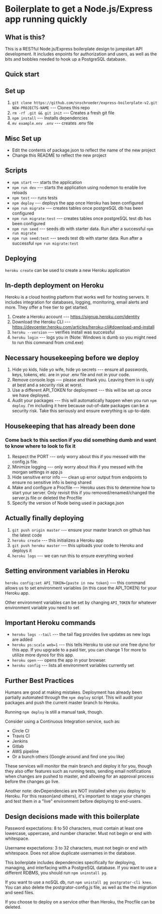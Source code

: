 # Boilerplate to get a Node.js/Express app running quickly

## What is this?

This is a RESTful Node.js/Express boilerplate design to jumpstart API development. It includes enpoints for authorization and users, as well as the bits and bobbles needed to hook up a PostgreSQL database.

## Quick start

## Set up

1. `git clone https://github.com/snschroeder/express-boilerplate-v2.git NEW-PROJECTS-NAME` --- Clones this repo
2. `rm -rf .git && git init` --- Creates a fresh git file
3. `npm install` --- Installs dependencies
4. `mv example.env .env` --- creates .env file

## Misc Set up

- Edit the contents of package.json to reflect the name of the new project
- Change this README to reflect the new project

## Scripts

- `npm start` --- starts the application
- `npm run dev` --- starts the application using nodemon to enable live reloads
- `npm test` --- runs tests
- `npm deploy` --- deploys the app once Heroku has been configured
- `npm run migrate` --- creates tables once postgreSQL db has been configured
- `npm run migrate:test` --- creates tables once postgreSQL test db has been configured
- `npm run seed` --- seeds db with starter data. Run after a successful `npm run migrate`
- `npm run seed:test` --- seeds test db with starter data. Run after a successful `npm run migrate:test`


## Deploying

`heroku create` can be used to create a new Heroku application

## In-depth deployment on Heroku

Heroku is a cloud hosting platform that works well for hosting servers. It includes integration for databases, logging, monitoring, email alerts and more. They offer a free tier to get started.

1. Create a Heroku account --- https://signup.heroku.com/identity
2. Download the Heroku CLI --- https://devcenter.heroku.com/articles/heroku-cli#download-and-install
3. `heroku --version` --- verifies install was successful
4. `heroku login` --- logs you in (Note: Windows is dumb so you might need to run this command from cmd.exe)

## Necessary housekeeping before we deploy

1. Hide yo kids, hide yo wife, hide yo secrets --- ensure all passwords, keys, tokens, etc. are in your .env file and not in your code.
2. Remove console.logs --- please and thank you. Leaving them in is ugly at best and a security risk at worst.  
3. Use a different API_TOKEN for deployment --- this will be set up once we have deployed.
4. Audit your packages --- this will automatically happen when you run `npm deploy`. I'm including it here because out-of-date packages can be a security risk. Take this seriously and ensure everything is up-to-date.

## Housekeeping that has already been done
### Come back to this section if you did something dumb and want to know where to look to fix it

1. Respect the PORT --- only worry about this if you messed with the config.js file.
2. Minimize logging --- only worry about this if you messed with the morgan settings in app.js
3. Hide sensitive error info --- clean up error output from endpoints to ensure no sensitive info is being shared
4. Make and configure a Procfile --- Heroku uses this to determine how to start your server. Only revisit this if you removed/renamed/changed the server.js file or deleted the Procfile
5. Specify the version of Node being used in package.json

## Actually finally deploying

1. `git push origin master` --- ensure your master branch on github has the latest code
2. `heroku create` --- this initializes a Heroku app
3. `git push heroku master` --- this uploads your code to Heroku and deploys it
4. `heroku logs` --- we can run this to ensure everything worked

## Setting environment variables in Heroku

`heroku config:set API_TOKEN={paste in new token}` --- this command allows us to set environment variables (in this case the API_TOKEN) for your Heroku app.

Other environment variables can be set by changing `API_TOKEN` for whatever environment variable you need to set

## Important Heroku commands

- `heroku logs --tail` --- the tail flag provides live updates as new logs are added
- `heroku ps:scale web=1` --- this tells Heroku to use our one free dyno for this app. If you upgrade to a paid tier, you can change 1 for more to utilize more dynos for this app.
- `heroku open` --- opens the app in your browser.
- `heroku config` --- lists all environment variables currently set

## Further Best Practices

Humans are good at making mistakes. Deployment has already been partially automated through the `npm deploy` script. This will audit your packages and push the current master branch to Heroku.

Running `npm deploy` is still a manual task, though.

Consider using a Continuous Integration service, such as:

- Circle CI
- Travis CI
- Jenkins
- Gitlab
- AWS pipeline
- Or a bunch others (Google around and find one you like)

These services will monitor the main branch and deploy it for you, though they also offer features such as running tests, sending email notifications when changes are pushed to master, and allowing for an approval process before the changes go live.

Another note: devDependencies are NOT installed when you deploy to Heroku. For this reason(and others), it's important to stage your changes and test them in a "live" environment before deploying to end-users.


## Design decisions made with this boilerplate

Password expectations: 8 to 50 characters, must contain at least one lowercase, uppercase, and number character. Must not begin or end with whitespace.

Username expectations: 3 to 32 characters, must not begin or end with whitespace. Does not allow duplicate usernames in the database.

This boilerplate includes dependencies specifically for deploying, managing, and interfacing with a PostgreSQL database. If you want to use a different RDBMS, you should run `npm uninstall pg`. 

If you want to use a noSQL db, run `npm unistall pg postgrator-cli knex`. You can also delete the postgrator-config.js file, as well as the the migration and seed files.

If you choose to deploy on a service other than Heroku, the Procfile can be deleted.

